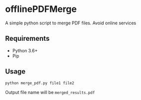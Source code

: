 # offlinePDFMerge
A simple python script to merge PDF files. Avoid online services

## Requirements
- Python 3.6+
- Pip

## Usage
`python merge_pdf.py file1 file2`

Output file name will be `merged_results.pdf`
